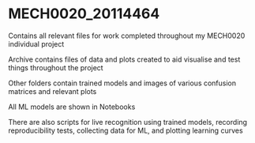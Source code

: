 # MECH0020_20114464
Contains all relevant files for work completed throughout my MECH0020 individual project

Archive contains files of data and plots created to aid visualise and test things throughout the project

Other folders contain trained models and images of various confusion matrices and relevant plots

All ML models are shown in Notebooks

There are also scripts for live recognition using trained models, recording reproducibility tests, collecting data for ML, and plotting learning curves
